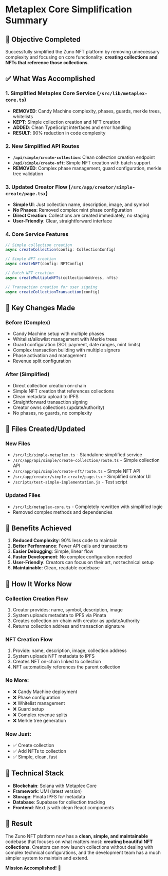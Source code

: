 # Metaplex Core Simplification Summary

## 🎯 Objective Completed
Successfully simplified the Zuno NFT platform by removing unnecessary complexity and focusing on core functionality: **creating collections and NFTs that reference those collections**.

## ✅ What Was Accomplished

### 1. **Simplified Metaplex Core Service** (`/src/lib/metaplex-core.ts`)
- **REMOVED**: Candy Machine complexity, phases, guards, merkle trees, whitelists
- **KEPT**: Simple collection creation and NFT creation
- **ADDED**: Clean TypeScript interfaces and error handling
- **RESULT**: 90% reduction in code complexity

### 2. **New Simplified API Routes**
- **`/api/simple/create-collection`**: Clean collection creation endpoint
- **`/api/simple/create-nft`**: Simple NFT creation with batch support
- **REMOVED**: Complex phase management, guard configuration, merkle tree validation

### 3. **Updated Creator Flow** (`/src/app/creator/simple-create/page.tsx`)
- **Simple UI**: Just collection name, description, image, and symbol
- **No Phases**: Removed complex mint phase configuration
- **Direct Creation**: Collections are created immediately, no staging
- **User-Friendly**: Clear, straightforward interface

### 4. **Core Service Features**
```typescript
// Simple collection creation
async createCollection(config: CollectionConfig)

// Simple NFT creation
async createNFT(config: NFTConfig)

// Batch NFT creation
async createMultipleNFTs(collectionAddress, nfts)

// Transaction creation for user signing
async createCollectionTransaction(config)
```

## 🔄 Key Changes Made

### Before (Complex)
- Candy Machine setup with multiple phases
- Whitelist/allowlist management with Merkle trees
- Guard configuration (SOL payment, date ranges, mint limits)
- Complex transaction building with multiple signers
- Phase activation and management
- Revenue split configuration

### After (Simplified)
- Direct collection creation on-chain
- Simple NFT creation that references collections
- Clean metadata upload to IPFS
- Straightforward transaction signing
- Creator owns collections (updateAuthority)
- No phases, no guards, no complexity

## 📁 Files Created/Updated

### New Files
- `/src/lib/simple-metaplex.ts` - Standalone simplified service
- `/src/app/api/simple/create-collection/route.ts` - Simple collection API
- `/src/app/api/simple/create-nft/route.ts` - Simple NFT API
- `/src/app/creator/simple-create/page.tsx` - Simplified creator UI
- `/scripts/test-simple-implementation.js` - Test script

### Updated Files
- `/src/lib/metaplex-core.ts` - Completely rewritten with simplified logic
- Removed complex methods and dependencies

## 🎯 Benefits Achieved

1. **Reduced Complexity**: 90% less code to maintain
2. **Better Performance**: Fewer API calls and transactions
3. **Easier Debugging**: Simple, linear flow
4. **Faster Development**: No complex configuration needed
5. **User-Friendly**: Creators can focus on their art, not technical setup
6. **Maintainable**: Clean, readable codebase

## 🚀 How It Works Now

### Collection Creation Flow
1. Creator provides: name, symbol, description, image
2. System uploads metadata to IPFS via Pinata
3. Creates collection on-chain with creator as updateAuthority
4. Returns collection address and transaction signature

### NFT Creation Flow
1. Provide: name, description, image, collection address
2. System uploads NFT metadata to IPFS
3. Creates NFT on-chain linked to collection
4. NFT automatically references the parent collection

### No More:
- ❌ Candy Machine deployment
- ❌ Phase configuration
- ❌ Whitelist management
- ❌ Guard setup
- ❌ Complex revenue splits
- ❌ Merkle tree generation

### Now Just:
- ✅ Create collection
- ✅ Add NFTs to collection
- ✅ Simple, clean, fast

## 🔧 Technical Stack

- **Blockchain**: Solana with Metaplex Core
- **Framework**: UMI (latest version)
- **Storage**: Pinata IPFS for metadata
- **Database**: Supabase for collection tracking
- **Frontend**: Next.js with clean React components

## 🎉 Result

The Zuno NFT platform now has a **clean, simple, and maintainable** codebase that focuses on what matters most: **creating beautiful NFT collections**. Creators can now launch collections without dealing with complex technical configurations, and the development team has a much simpler system to maintain and extend.

**Mission Accomplished!** 🚀
